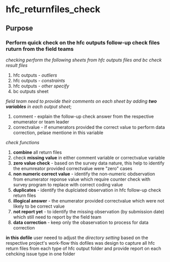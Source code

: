 # hfc_returnfiles_check

## Purpose
### Perform quick check on the hfc outputs follow-up check files ruturn from the field teams

*checking perform the following sheets from hfc outputs files and bc check result files*
1. hfc outputs - *outliers*
2. hfc outputs - *constraints*
3. hfc outputs - *other specify* 
4. bc outputs sheet

*field team need to provide their comments on each sheet by adding **two variables** in each output sheet*;
1. comment - explain the follow-up check answer from the respective enumerator or team leader
2. correctvalue - if enumerators provided the correct value to perform data correction, pelase mentione in this variable

*check functions*
1. **combine** all return files
2. check **missing value** in either comment variable or correctvalue variable
3. **zero value check** - based on the survey data nature, this help to identify the enumreator provided correctvalue were "zero" cases
4. **non numeric correct value** - identify the non-numeric obdservation from enumerator reponse value which require counter check with survey program to replace with correct coding value
5. **duplicates** - identify the duplciated observation in hfc follow-up check return files 
6. **illogical answer** - the enumerator provided correctvalue which were not likely to be correct value
7. **not report yet** - to identify the missing observation (by submission date) which still need to report by the field team
8. **data correction** - keep only the obaservation to process for data correction


**in this dofile**
user neeed to adjust the *directory setting* based on the respective project's work-flow
this dofiles was design to capture all hfc return files from each type of hfc output folder and provide report on each cehcking issue type in one folder
